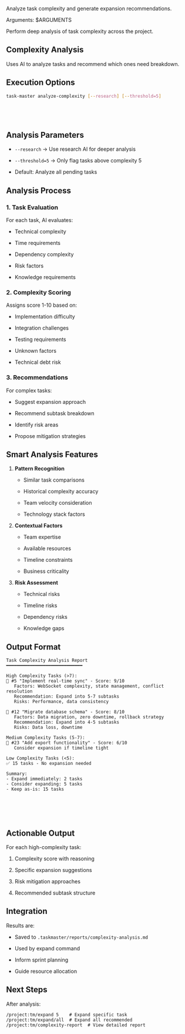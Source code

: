 Analyze task complexity and generate expansion recommendations.

Arguments: $ARGUMENTS

Perform deep analysis of task complexity across the project.

## Complexity Analysis

Uses AI to analyze tasks and recommend which ones need breakdown.

## Execution Options




```bash
task-master analyze-complexity [--research] [--threshold=5]






```

## Analysis Parameters



- `--research` → Use research AI for deeper analysis


- `--threshold=5` → Only flag tasks above complexity 5
- Default: Analyze all pending tasks

## Analysis Process

### 1. **Task Evaluation**
For each task, AI evaluates:


- Technical complexity


- Time requirements


- Dependency complexity


- Risk factors


- Knowledge requirements

### 2. **Complexity Scoring**
Assigns score 1-10 based on:


- Implementation difficulty


- Integration challenges


- Testing requirements


- Unknown factors


- Technical debt risk

### 3. **Recommendations**
For complex tasks:


- Suggest expansion approach


- Recommend subtask breakdown


- Identify risk areas


- Propose mitigation strategies

## Smart Analysis Features



1. **Pattern Recognition**


   - Similar task comparisons


   - Historical complexity accuracy


   - Team velocity consideration


   - Technology stack factors



2. **Contextual Factors**


   - Team expertise


   - Available resources


   - Timeline constraints


   - Business criticality



3. **Risk Assessment**


   - Technical risks


   - Timeline risks


   - Dependency risks


   - Knowledge gaps



## Output Format







```
Task Complexity Analysis Report
━━━━━━━━━━━━━━━━━━━━━━━━━━━━━

High Complexity Tasks (>7):
📍 #5 "Implement real-time sync" - Score: 9/10
   Factors: WebSocket complexity, state management, conflict resolution
   Recommendation: Expand into 5-7 subtasks
   Risks: Performance, data consistency

📍 #12 "Migrate database schema" - Score: 8/10
   Factors: Data migration, zero downtime, rollback strategy
   Recommendation: Expand into 4-5 subtasks
   Risks: Data loss, downtime

Medium Complexity Tasks (5-7):
📍 #23 "Add export functionality" - Score: 6/10
   Consider expansion if timeline tight

Low Complexity Tasks (<5):
✅ 15 tasks - No expansion needed

Summary:
- Expand immediately: 2 tasks
- Consider expanding: 5 tasks
- Keep as-is: 15 tasks






```

## Actionable Output

For each high-complexity task:


1. Complexity score with reasoning


2. Specific expansion suggestions


3. Risk mitigation approaches


4. Recommended subtask structure

## Integration

Results are:


- Saved to `.taskmaster/reports/complexity-analysis.md`


- Used by expand command


- Inform sprint planning


- Guide resource allocation



## Next Steps

After analysis:






```
/project:tm/expand 5    # Expand specific task
/project:tm/expand/all  # Expand all recommended
/project:tm/complexity-report  # View detailed report






```